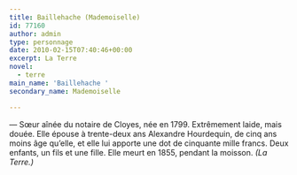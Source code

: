 ```yaml
---
title: Baillehache (Mademoiselle)
id: 77160
author: admin
type: personnage
date: 2010-02-15T07:40:46+00:00
excerpt: La Terre
novel:
  - terre
main_name: 'Baillehache '
secondary_name: Mademoiselle

---
```

— Sœur aînée du notaire de Cloyes, née en 1799. Extrêmement laide, mais douée. Elle épouse à trente-deux ans Alexandre Hourdequin, de cinq ans moins âge qu&rsquo;elle, et elle lui apporte une dot de cinquante mille francs. Deux enfants, un fils et une fille. Elle meurt en 1855, pendant la moisson. _(La Terre.)_